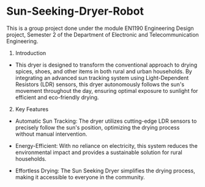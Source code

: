 # Sun-Seeking-Dryer-Robot

This is a group project done under the module EN1190 Engineering Design project, Semester 2 of the Department of Electronic and Telecommunication Engineering.

1. Introduction
   
- This dryer is designed to transform the conventional approach to drying spices, shoes, and other items in both rural and urban households. By integrating an advanced sun tracking system using Light-Dependent Resistors (LDR) sensors, this dryer autonomously follows the sun's movement throughout the day, ensuring optimal exposure to sunlight for efficient and eco-friendly drying.

2. Key Features
- Automatic Sun Tracking: The dryer utilizes cutting-edge LDR sensors to precisely follow the sun's position, optimizing the drying process without manual intervention.

- Energy-Efficient: With no reliance on electricity, this system reduces the environmental impact and provides a sustainable solution for rural households.

- Effortless Drying: The Sun Seeking Dryer simplifies the drying process, making it accessible to everyone in the community.

